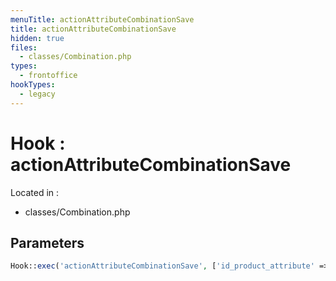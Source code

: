 ```yaml
---
menuTitle: actionAttributeCombinationSave
title: actionAttributeCombinationSave
hidden: true
files:
  - classes/Combination.php
types:
  - frontoffice
hookTypes:
  - legacy
---
```


# Hook : actionAttributeCombinationSave

Located in :

  - classes/Combination.php

## Parameters

```php
Hook::exec('actionAttributeCombinationSave', ['id_product_attribute' => (int) $this->id, 'id_attributes' => $idsAttribute]);
```